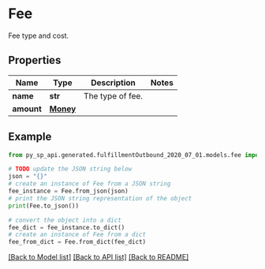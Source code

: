 # Fee

Fee type and cost.

## Properties

Name | Type | Description | Notes
------------ | ------------- | ------------- | -------------
**name** | **str** | The type of fee. | 
**amount** | [**Money**](Money.md) |  | 

## Example

```python
from py_sp_api.generated.fulfillmentOutbound_2020_07_01.models.fee import Fee

# TODO update the JSON string below
json = "{}"
# create an instance of Fee from a JSON string
fee_instance = Fee.from_json(json)
# print the JSON string representation of the object
print(Fee.to_json())

# convert the object into a dict
fee_dict = fee_instance.to_dict()
# create an instance of Fee from a dict
fee_from_dict = Fee.from_dict(fee_dict)
```
[[Back to Model list]](../README.md#documentation-for-models) [[Back to API list]](../README.md#documentation-for-api-endpoints) [[Back to README]](../README.md)


